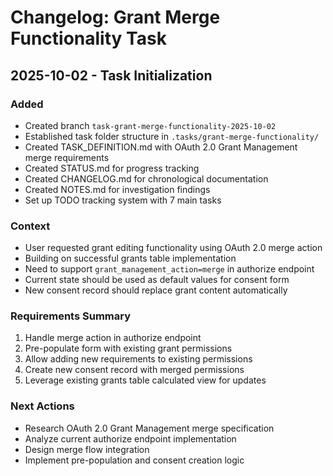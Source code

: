 # Changelog: Grant Merge Functionality Task

## 2025-10-02 - Task Initialization

### Added
- Created branch `task-grant-merge-functionality-2025-10-02`
- Established task folder structure in `.tasks/grant-merge-functionality/`
- Created TASK_DEFINITION.md with OAuth 2.0 Grant Management merge requirements
- Created STATUS.md for progress tracking
- Created CHANGELOG.md for chronological documentation
- Created NOTES.md for investigation findings
- Set up TODO tracking system with 7 main tasks

### Context
- User requested grant editing functionality using OAuth 2.0 merge action
- Building on successful grants table implementation
- Need to support `grant_management_action=merge` in authorize endpoint
- Current state should be used as default values for consent form
- New consent record should replace grant content automatically

### Requirements Summary
1. Handle merge action in authorize endpoint
2. Pre-populate form with existing grant permissions
3. Allow adding new requirements to existing permissions
4. Create new consent record with merged permissions
5. Leverage existing grants table calculated view for updates

### Next Actions
- Research OAuth 2.0 Grant Management merge specification
- Analyze current authorize endpoint implementation
- Design merge flow integration
- Implement pre-population and consent creation logic
